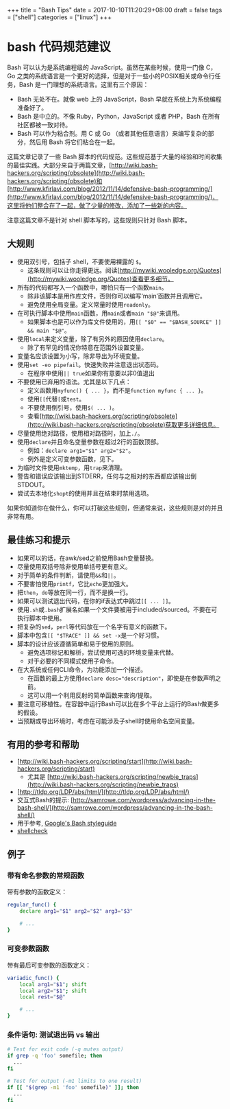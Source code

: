 +++
title = "Bash Tips"
date = 2017-10-10T11:20:29+08:00
draft = false
tags = ["shell"]
categories = ["linux"]
+++


# bash 代码规范建议

Bash 可以认为是系统编程级的 JavaScript。虽然在某些时候，使用一门像 C，Go 之类的系统语言是一个更好的选择，但是对于一些小的POSIX相关或命令行任务，Bash 是一门理想的系统语言。这里有三个原因：

* Bash 无处不在。就像 web 上的 JavaScript，Bash 早就在系统上为系统编程准备好了。
* Bash 是中立的。不像 Ruby，Python，JavaScript 或者 PHP，Bash 在所有社区都被一致对待。
* Bash 可以作为粘合剂。用 C 或 Go （或者其他任意语言）来编写复杂的部分，然后用 Bash 将它们粘合在一起。

<!--more-->

这篇文章记录了一些 Bash 脚本的代码规范。这些规范基于大量的经验和时间收集的最佳实践。大部分来自于两篇文章，[http://wiki.bash-hackers.org/scripting/obsolete](http://wiki.bash-hackers.org/scripting/obsolete)和[http://www.kfirlavi.com/blog/2012/11/14/defensive-bash-programming/](http://www.kfirlavi.com/blog/2012/11/14/defensive-bash-programming/)，这里将他们整合在了一起，做了少量的修改，添加了一些新的内容。

注意这篇文章不是针对 shell 脚本写的，这些规则只针对 Bash 脚本。

## 大规则

* 使用双引号，包括子 shell，不要使用裸露的 `$`。
    * 这条规则可以让你走得更远。阅读[http://mywiki.wooledge.org/Quotes](http://mywiki.wooledge.org/Quotes)查看更多细节。
* 所有的代码都写入一个函数中，哪怕只有一个函数`main`。
    * 除非该脚本是用作库文件，否则你可以编写‘main’函数并且调用它。
    * 避免使用全局变量。定义常量时使用`readonly`。
* 在可执行脚本中使用`main`函数，用`main`或者`main "$@"`来调用。
    * 如果脚本也是可以作为库文件使用的，用`[[ "$0" == "$BASH_SOURCE" ]] && main "$@"`。
* 使用`local`来定义变量，除了有另外的原因使用`declare`。
    * 除了有罕见的情况你特意在范围外设置变量。
* 变量名应该设置为小写，除非导出为环境变量。
* 使用`set -eo pipefail`。快速失败并注意退出状态码。
    * 在程序中使用`|| true`如果你有意要以非0值退出
* 不要使用已弃用的语法。尤其是以下几点：
    * 定义函数用`myfunc() { ... }`，而不是`function myfunc { ... }`。
    * 使用`[[`代替`[`或`test`。
    * 不要使用倒引号，使用`$( ... )`。
    * 查看[http://wiki.bash-hackers.org/scripting/obsolete](http://wiki.bash-hackers.org/scripting/obsolete)获取更多详细信息。
* 尽量使用绝对路径，使用相对路径时，加上`./`。
* 使用`declare`并且命名变量参数在超过2行的函数顶部。
    * 例如：`declare arg1="$1" arg2="$2"`。
    * 例外是定义可变参数函数，见下。
* 为临时文件使用`mktemp`，用`trap`来清理。
* 警告和错误应该输出到STDERR，任何与之相对的东西都应该输出倒STDOUT。
* 尝试去本地化`shopt`的使用并且在结束时禁用选项。

如果你知道你在做什么，你可以打破这些规则，但通常来说，这些规则是对的并且非常有用。

## 最佳练习和提示

 * 如果可以的话，在awk/sed之前使用Bash变量替换。
 * 尽量使用双括号除非使用单括号更有意义。
 * 对于简单的条件判断，请使用`&&`和`||`。
 * 不要害怕使用`printf`，它比`echo`更加强大。
 * 把`then`，`do`等放在同一行，而不是换一行。
 * 如果可以测试退出代码，在你的if表达式中跳过`[[ ... ]]`。
 * 使用`.sh`或`.bash`扩展名如果一个文件要被用于included/sourced。不要在可执行脚本中使用。
 * 把复杂的`sed`，`perl`等代码放在一个名字有意义的函数下。
 * 脚本中包含`[[ "$TRACE" ]] && set -x`是一个好习惯。
 * 脚本的设计应该遵循简单和易于使用的原则。
    * 避免选项标记和解析，尝试使用可选的环境变量来代替。
    * 对于必要的不同模式使用子命令。
 * 在大系统或任何CLI命令，为功能添加一个描述。
    * 在函数的最上方使用`declare desc="description"`，即使是在参数声明之前。
    * 这可以用一个利用反射的简单函数来查询/提取。
 * 要注意可移植性。在容器中运行Bash可以比在多个平台上运行的Bash做更多的假设。
 * 当预期或导出环境时，考虑在可能涉及子shell时使用命名空间变量。
 
## 有用的参考和帮助

 * [http://wiki.bash-hackers.org/scripting/start](http://wiki.bash-hackers.org/scripting/start)
   * 尤其是 [http://wiki.bash-hackers.org/scripting/newbie_traps](http://wiki.bash-hackers.org/scripting/newbie_traps)
 * [http://tldp.org/LDP/abs/html/](http://tldp.org/LDP/abs/html/)
 * 交互式Bash的提示: [http://samrowe.com/wordpress/advancing-in-the-bash-shell/](http://samrowe.com/wordpress/advancing-in-the-bash-shell/)
 * 用于参考, [Google's Bash styleguide](http://google-styleguide.googlecode.com/svn/trunk/shell.xml)
 * [shellcheck](https://github.com/koalaman/shellcheck)

## 例子

### 带有命名参数的常规函数

带有参数的函数定义：

```bash
regular_func() {
	declare arg1="$1" arg2="$2" arg3="$3"

	# ...
}
```

### 可变参数函数

带有最后可变参数的函数定义：

```bash
variadic_func() {
	local arg1="$1"; shift
	local arg2="$1"; shift
	local rest="$@"

	# ...
}
```

### 条件语句: 测试退出码 vs 输出

```bash
# Test for exit code (-q mutes output)
if grep -q 'foo' somefile; then
  ...
fi

# Test for output (-m1 limits to one result)
if [[ "$(grep -m1 'foo' somefile)" ]]; then
  ...
fi
```
